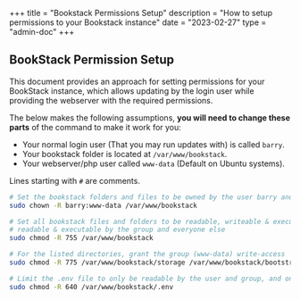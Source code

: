 +++
title = "Bookstack Permissions Setup"
description = "How to setup permissions to your Bookstack instance"
date = "2023-02-27"
type = "admin-doc"
+++

## BookStack Permission Setup

This document provides an approach for setting permissions for your BookStack instance, which allows updating by the login user while providing the webserver with the required permissions.

The below makes the following assumptions, **you will need to change these parts** of the command to make it work for you:

- Your normal login user (That you may run updates with) is called `barry`.
- Your bookstack folder is located at `/var/www/bookstack`.
- Your webserver/php user called `www-data` (Default on Ubuntu systems).

Lines starting with `#` are comments.

```bash
# Set the bookstack folders and files to be owned by the user barry and have the group www-data
sudo chown -R barry:www-data /var/www/bookstack

# Set all bookstack files and folders to be readable, writeable & executable by the user (barry) and
# readable & executable by the group and everyone else
sudo chmod -R 755 /var/www/bookstack

# For the listed directories, grant the group (www-data) write-access
sudo chmod -R 775 /var/www/bookstack/storage /var/www/bookstack/bootstrap/cache /var/www/bookstack/public/uploads

# Limit the .env file to only be readable by the user and group, and only writable by the user.
sudo chmod -R 640 /var/www/bookstack/.env
```
